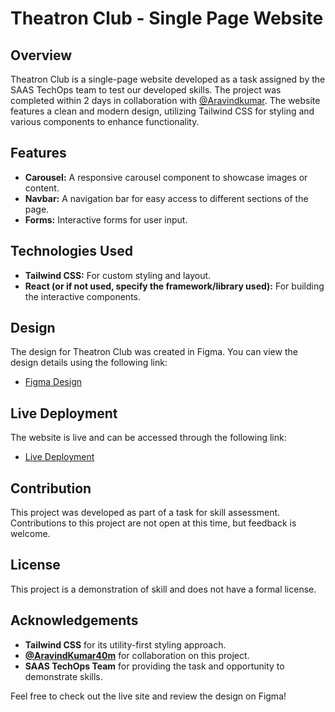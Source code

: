 # Theatron Club - Single Page Website

## Overview

Theatron Club is a single-page website developed as a task assigned by the SAAS TechOps team to test our developed skills. The project was completed within 2 days in collaboration with [@Aravindkumar](https://www.github.com/AravindKumar40m). The website features a clean and modern design, utilizing Tailwind CSS for styling and various components to enhance functionality.

## Features

- **Carousel:** A responsive carousel component to showcase images or content.
- **Navbar:** A navigation bar for easy access to different sections of the page.
- **Forms:** Interactive forms for user input.

## Technologies Used

- **Tailwind CSS:** For custom styling and layout.
- **React (or if not used, specify the framework/library used):** For building the interactive components.

## Design

The design for Theatron Club was created in Figma. You can view the design details using the following link:

- [Figma Design](https://www.figma.com/design/iC5QQNPPMo4fyoYSmmJM0D/WEB-DESIGN-TASK---Theatron-Club?node-id=0-1&t=wcLIAfC6jEPNq2Km-1)

## Live Deployment

The website is live and can be accessed through the following link:

- [Live Deployment](https://elaborate-cupcake-1a2180.netlify.app/)

## Contribution

This project was developed as part of a task for skill assessment. Contributions to this project are not open at this time, but feedback is welcome.

## License

This project is a demonstration of skill and does not have a formal license.

## Acknowledgements

- **Tailwind CSS** for its utility-first styling approach.
- **[@AravindKumar40m](https://github.com/AravindKumar40m)** for collaboration on this project.
- **SAAS TechOps Team** for providing the task and opportunity to demonstrate skills.

Feel free to check out the live site and review the design on Figma!
